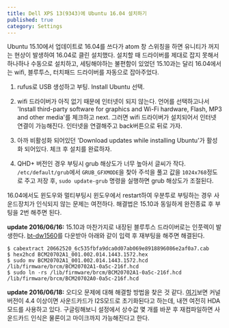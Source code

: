```yaml
---
title: Dell XPS 13(9343)에 Ubuntu 16.04 설치하기
published: true
category: Settings
---
```

Ubuntu 15.10에서 업데이트로 16.04를 쓰다가 atom 창 스위칭을 하면 유니티가 꺼지는 현상이 발생하여 16.04로 클린 설치했다. 설치할 때 드라이버를 제대로 잡지 못해서 하나하나 수동으로 설치하고, 세팅해야하는 불편함이 있었던 15.10과는 달리 16.04에서는 wifi, 블루투스, 터치패드 드라이버를 자동으로 잡아주었다.

1. rufus로 USB 생성하고 부팅. Install Ubuntu 선택.

2. wifi 드라이버가 아직 없기 때문에 인터넷이 되지 않는다. 언어를 선택하고나서 'Install third-party software for graphics and Wi-Fi hardware, Flash, MP3 and other media'를 체크하고 next. 그러면 wifi 드라이버가 설치되어서 인터넷 연결이 가능해진다. 인터넷을 연결해주고 back버튼으로 뒤로 가자.

3. 아까 비활성화 되어있던 'Download updates while installing Ubuntu'가 활성화 되어있다. 체크 후 설치를 완료하자.

4. QHD+ 버전인 경우 부팅시 grub 해상도가 너무 높아서 글씨가 작다. `/etc/default/grub`에서 `GRUB_GFXMODE`을 찾아 주석을 풀고 값을 `1024x768`정도로 주고 저장 후, `sudo update-grub` 명령을 실행하면 grub 해상도가 조절된다.

16.04에서도 윈도우와 멀티부팅시 윈도우에서 restart하여 우분투로 부팅하는 경우 사운드장치가 인식되지 않는 문제는 여전하다. 해결법은 15.10과 동일하게 완전종료 후 부팅을 2번 해주면 된다.

**update 2016/06/16:** 15.10과 마찬가지로 내장된 블루투스 드라이버로는 인풋렉이 발생한다. [bt-dw1560](https://aur.archlinux.org/packages/bt-dw1560-firmware/)를 다운받아 아래와 같이 입력 후 재부팅을 해주면 해결된다.

```
$ cabextract 20662520_6c535fbfa9dca0d07ab069e8918896086e2af0a7.cab
$ hex2hcd BCM20702A1_001.002.014.1443.1572.hex
$ sudo mv BCM20702A1_001.002.014.1443.1572.hcd /lib/firmware/brcm/BCM20702A1-0a5c-216f.hcd
$ sudo ln -rs /lib/firmware/brcm/BCM20702A1-0a5c-216f.hcd /lib/firmware/brcm/BCM20702A0-0a5c-216f.hcd
```

**update 2016/06/18:** 오디오 문제에 대해 해결할 방법을 찾은 것 같다. [여기](https://wiki.archlinux.org/index.php/Dell_XPS_13_(2015))보면 커널 버전이 4.4 이상이면 사운드카드가 I2S모드로 초기화된다고 하는데, 내껀 여전히 HDA 모드를 사용하고 있다. 구글링해보니 설정에서 상수값 몇 개를 바꾼 후 재컴파일하면 사운드카드 인식은 물론이고 마이크까지 가능해진다고 한다.
